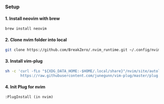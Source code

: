 ### Setup
#### 1. Install neovim with brew
```sh
brew install neovim
```
#### 2. Clone nvim folder into local
```sh
git clone https://github.com/BreakZero/.nvim_runtime.git ~/.config/nvim
```
#### 3. Install vim-plug
```sh
sh -c 'curl -fLo "${XDG_DATA_HOME:-$HOME/.local/share}"/nvim/site/autoload/plug.vim --create-dirs \
       https://raw.githubusercontent.com/junegunn/vim-plug/master/plug.vim'
```
#### 4. Init Plug for nvim
```vim
:PlugInstall (in nvim)
```
